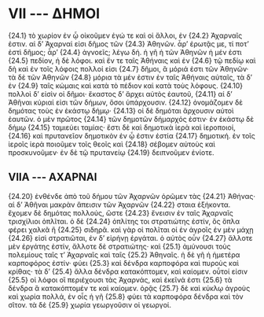 

# VII --- ΔΗΜΟΙ

{24.1} τὸ χωρίον ἐν ᾧ οἰκοῦμεν ἐγώ τε καὶ οἱ ἄλλοι, ἐν {24.2} Ἀχαρναῖς ἐστιν. αἱ δ’ Ἀχαρναί εἰσι δῆμος τῶν {24.3} Ἀθηνῶν. ἆρ’ ἐρωτᾷς με, τί ποτ’ ἐστὶ δῆμος; ἆρ’ {24.4} ἀγνοεῖς; λέγω δή. ἡ γῆ ἡ τῶν Ἀθηνῶν ἡ μέν ἐστι {24.5} πεδίον, ἡ δὲ λόφοι. καὶ ἔν τε ταῖς Ἀθήναις καὶ ἐν {24.6} τῷ πεδίῳ καὶ δὴ καὶ ἐν τοῖς λόφοις πολλοί εἰσι {24.7} δῆμοι, ἃ μόριά ἐστι τῶν Ἀθηνῶν· τὰ δὲ τῶν Ἀθηνῶν {24.8} μόρια τὰ μέν ἐστιν ἐν ταῖς Ἀθήναις αὐταῖς, τὰ δ’ ἐν {24.9} ταῖς κώμαις καὶ κατὰ τὸ πέδιον καὶ κατὰ τοὺς λόφους. {24.10} πολλοὶ δ’ εἰσὶν οἱ δῆμοι· ἕκαστος δ’ ἄρχει αὐτὸς ἑαυτοῦ, {24.11} αἱ δ’ Ἀθῆναι κύριαί εἰσι τῶν δήμων, ὅσοι ὑπάρχουσιν. {24.12} ὀνομάζομεν δὲ δημότας τοὺς ἐν ἑκάστῳ δήμῳ· {24.13} οἱ δὲ δημόται ἄρχουσιν αὐτοὶ ἑαυτῶν. ὁ μὲν πρῶτος {24.14} τῶν δημοτῶν δήμαρχός ἐστιν· ἐν ἑκάστῳ δὲ δήμῳ {24.15} ταμιεύει ταμίας· ἔστι δὲ καὶ δημοτικὰ ἱερὰ καὶ ἱεροποιοί, {24.16} καὶ πρυτανεῖον δημοτικὸν ἐν ᾧ ἐστιν ἑστία {24.17} δημοτική. ἐν τοῖς ἱεροῖς ἱερὰ ποιοῦμεν τοῖς θεοῖς καὶ {24.18} σέβομεν αὐτοὺς καὶ προσκυνοῦμεν· ἐν δὲ τῷ πρυτανείῳ {24.19} δειπνοῦμεν ἐνίοτε.

## VIIΑ --- ΑΧΑΡΝΑΙ

{24.20} ἐνθένδε ἀπὸ τοῦ δήμου τῶν Ἀχαρνῶν ὁρῶμεν τὰς {24.21} Ἀθήνας· αἱ δ’ Ἀθῆναι μακρὰν ἄπεισιν τῶν Ἀχαρνῶν {24.22} σταια ἑξήκοντα. ἔχομεν δὲ δημότας πολλούς, ὥστε {24.23} ἔνεισιν ἐν ταῖς Ἀχαρναῖς τρισχίλιοι ὁπλῖται. ὁ δὲ {24.24} ὁπλίτης τοι στρατιώτης ἐστίν, ὃς ὅπλα φέρει χαλκᾶ ἢ {24.25} σιδηρᾶ. καὶ γὰρ οἱ πολῖται οἱ ἐν ἀγροῖς ἐν μὲν μάχῃ {24.26} εἰσὶ στρατιῶται, ἐν δ’ εἰρήνῃ ἐργάται. ὁ αὐτὸς οὖν {24.27} ἄλλοτε μὲν ἐργάτης ἐστίν, ἄλλοτε δὲ στρατιώτης· καὶ  {25.1} ἀμύνουσι τοὺς πολεμίους ταῖς τ’ Ἀχαρναῖς καὶ ταῖς {25.2} Ἀθηναῖς. ἡ δὲ γῆ ἡ ἡμετέρα καρποφόρος ἐστίν· φύει {25.3} καὶ δένδρα καρποφόρα καὶ πυροὺς καὶ κρίθας· τὰ δ’ {25.4} ἄλλα δένδρα κατακόπτομεν, καὶ καίομεν. οὗτοί εἰσιν {25.5} οἱ λόφοι οἳ περιέχουσι τὰς Ἀχαρνάς, καὶ ἐκεῖνά ἐστι {25.6} τὰ δένδρα ἃ κατακόπτομέν τε καὶ καίομεν. ὁρᾷς {25.7} δὲ καὶ κύκλῳ ἀγροὺς καὶ χωρία πολλά, ἐν οἷς ἡ γῆ {25.8} φύει τὰ καρποφόρα δένδρα καὶ τὸν σῖτον. τὰ δὲ {25.9} χωρία γεωργοῦσιν οἱ γεωργοί.


